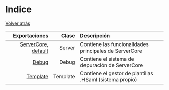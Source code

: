 # Indice

[Volver atrás](../)

|Exportaciones      |Clase   |Descripción                                             |
|------------------:|-------:|:-------------------------------------------------------|
|[ServerCore, default](Docs/ServerCore.md)|Server  |Contiene las funcionalidades principales de ServerCore  |
|[Debug](Docs/Debug.md)              |Debug   |Contiene el sistema de depuración de ServerCore         |
|[Template](Docs/Template.md)           |Template|Contiene el gestor de plantillas .HSaml (sistema propio)|
